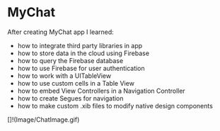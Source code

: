 # MyChat

After creating MyChat app I learned:

* how to integrate third party libraries in app
* how to store data in the cloud using Firebase
* how to query the Firebase database
* how to use Firebase for user authentication
* how to work with a UITableView
* how to use custom cells in a Table View
* how to embed View Controllers in a Navigation Controller
* how to create Segues for navigation
* how to make custom .xib files to modify native design components

[]!(Image/ChatImage.gif)
